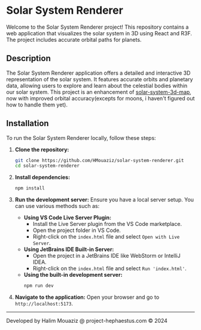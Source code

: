 # Solar System Renderer

Welcome to the Solar System Renderer project! This repository contains a web application that visualizes the solar system in 3D using React and R3F. The project includes accurate orbital paths for planets.

## Description

The Solar System Renderer application offers a detailed and interactive 3D representation of the solar system. It features accurate orbits and planetary data, allowing users to explore and learn about the celestial bodies within our solar system. This project is an enhancement of [solar-system-3d-map](https://github.com/HMouaziz/solar-system-3d-map), now with improved orbital accuracy(excepts for moons, i haven't figured out how to handle them yet).

## Installation

To run the Solar System Renderer locally, follow these steps:

1. **Clone the repository:**
   ```bash
   git clone https://github.com/HMouaziz/solar-system-renderer.git
   cd solar-system-renderer
   ```

2. **Install dependencies:**
   ```bash
   npm install
   ```

3. **Run the development server:**
   Ensure you have a local server setup. You can use various methods such as:
   - **Using VS Code Live Server Plugin:**
     - Install the Live Server plugin from the VS Code marketplace.
     - Open the project folder in VS Code.
     - Right-click on the `index.html` file and select `Open with Live Server`.
   - **Using JetBrains IDE Built-in Server:**
     - Open the project in a JetBrains IDE like WebStorm or IntelliJ IDEA.
     - Right-click on the `index.html` file and select `Run 'index.html'`.
   - **Using the built-in development server:**
     ```bash
     npm run dev
     ```

4. **Navigate to the application:**
   Open your browser and go to `http://localhost:5173`.

---

Developed by Halim Mouaziz @ project-hephaestus.com &copy; 2024
